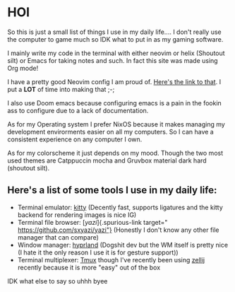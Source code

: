 # HOI

So this is just a small list of things I use in my daily life.... I
don\'t really use the computer to game much so IDK what to put in as my
gaming software.

I mainly write my code in the terminal with either neovim or helix
(Shoutout silt) or Emacs for taking notes and such. In fact this site
was made using Org mode!

I have a pretty good Neovim config I am proud of. [Here\'s the link to
that](https://github.com/fruity-fkf/nvim). I put a **LOT** of time into
making that ;-;

I also use Doom emacs because configuring emacs is a pain in the fookin
ass to configure due to a lack of documentation.

As for my Operating system I prefer NixOS because it makes managing my
development envirorments easier on all my computers. So I can have a
consistent experience on any computer I own.

As for my colorscheme it just depends on my mood. Though the two most
used themes are Catppuccin mocha and Gruvbox material dark hard
(shoutout silt).

## Here\'s a list of some tools I use in my daily life:

-   Terminal emulator: [kitty](https://sw.kovidgoyal.net/kitty)
    (Decently fast, supports ligatures and the kitty backend for
    rendering images is nice IG)
-   Terminal file browser: [*yazi*]{.spurious-link
    target=" https://github.com/sxyazi/yazi"} (Honestly I don\'t know
    any other file manager that can compare)
-   Window manager: [hyprland](https://hyprland.org/) (Dogshit dev but
    the WM itself is pretty nice (I hate it the only reason I use it is
    for gesture support))
-   Terminal multiplexer: [Tmux](https://github.com/tmux/tmux) though
    I\'ve recently been using [zellij](https://zellij.dev/) recently
    because it is more \"easy\" out of the box

IDK what else to say so uhhh byee
